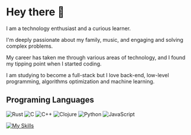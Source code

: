 # Hey there 🤚

I am a technology enthusiast and a curious learner.

I'm deeply passionate about my family, music, and engaging and solving complex problems.

My career has taken me through various areas of technology, and I found my tipping point when I started coding.

I am studying to become a full-stack but I love back-end, low-level programming, algorithms optimization and machine learning.

## Programing Languages

![Rust](https://img.shields.io/badge/-Rust-white?logo=rust&logoColor=black) ![C](https://img.shields.io/badge/-C-blue?logo=c&logoColor=white) ![C++](https://img.shields.io/badge/-C++-00599C?logo=cplusplus&logoColor=white) ![Clojure](https://img.shields.io/badge/-Clojure-purple?logo=clojure&logoColor=white) ![Python](https://img.shields.io/badge/-Python-darkgreen?logo=python&logoColor=white) ![JavaScript](https://img.shields.io/badge/-JavaScript-yellow?logo=javascript&logoColor=white) 

[![My Skills](https://skillicons.dev/icons?i=rust,c,cpp,clojure,py)](https://skillicons.dev)


